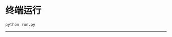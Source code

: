 # 终端运行

```shell
python run.py
```
*************************************************************************************************************************************************************************************************************************************************************************************************************************************************************************************************************************************************************************************************************************************************************************************************************************************************************************************************************************************************************************************************************************************************************************************************************************************************************************************************************************